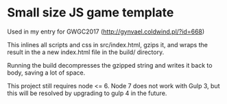 # Small size JS game template
Used in my entry for GWGC2017 (http://gynvael.coldwind.pl/?id=668)

This inlines all scripts and css in src/index.html, gzips it, and wraps the result in the a new index.html file in the build/ directory. 

Running the build decompresses the gzipped string and writes it back to body, saving a lot of space.

This project still requires node <= 6. Node 7 does not work with Gulp 3, but this will be resolved by upgrading to gulp 4 in the future.
